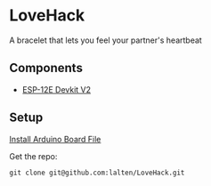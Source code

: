 # LoveHack
A bracelet that lets you feel your partner's heartbeat

## Components
 * [ESP-12E Devkit V2](https://smartarduino.gitbooks.io/user-manual-for-esp-12e-devkit/content/)
 
## Setup
[Install Arduino Board File](http://theelectromania.blogspot.de/2016/02/how-to-program-esp8266-esp-12e-nodemcu.html)

Get the repo:
```
git clone git@github.com:lalten/LoveHack.git
```
